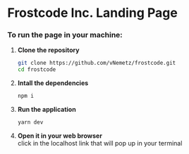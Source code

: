 # Frostcode Inc. Landing Page

### To run the page in your machine:
1. **Clone the repository**  
   ```sh
   git clone https://github.com/vNemetz/frostcode.git
   cd frostcode
   ```
2. **Intall the dependencies**
   ```sh
   npm i
   ```
3. **Run the application**
   ```sh
   yarn dev
   ```
4. **Open it in your web browser** <br>   click in the localhost link that will pop up in your terminal
